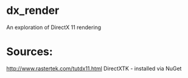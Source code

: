 # dx_render
An exploration of DirectX 11 rendering

# Sources:

http://www.rastertek.com/tutdx11.html
DirectXTK - installed via NuGet
